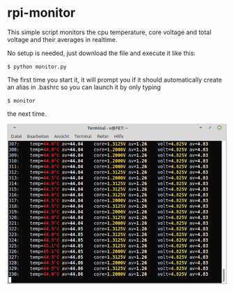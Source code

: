 # rpi-monitor
This simple script monitors the cpu temperature, core voltage and total voltage and their averages in realtime.

No setup is needed, just download the file and execute it like this:
```
$ python monitor.py
```

The first time you start it, it will prompt you if it should automatically create an alias in .bashrc so you
can launch it by only typing
```
$ monitor
```
the next time.

![Screenshot](https://raw.githubusercontent.com/mityax/rpi-monitor/master/Screenshot.png)

